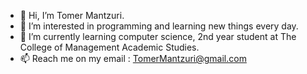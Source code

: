 - 👋 Hi, I’m Tomer Mantzuri.
- 👀 I’m interested in programming and learning new things every day.
- 🌱 I’m currently learning computer science, 2nd year student at The College of Management Academic Studies.
- 📫 Reach me on my email : TomerMantzuri@gmail.com

<!---
TomerMantzuri/TomerMantzuri is a ✨ special ✨ repository because its `README.md` (this file) appears on your GitHub profile.
You can click the Preview link to take a look at your changes.
--->
